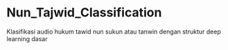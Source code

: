 # Nun_Tajwid_Classification
Klasifikasi audio hukum tawid nun sukun atau tanwin dengan struktur deep learning dasar
